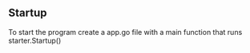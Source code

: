 ## Startup
To start the program create a app.go file with a main function that runs starter.Startup()